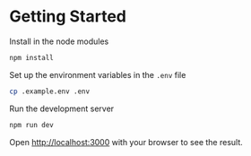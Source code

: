 # Getting Started

Install in the node modules
```bash
npm install
```

Set up the environment variables in the ```.env``` file
```bash
cp .example.env .env
```

Run the development server
```bash
npm run dev
```

Open [http://localhost:3000](http://localhost:3000) with your browser to see the result.
